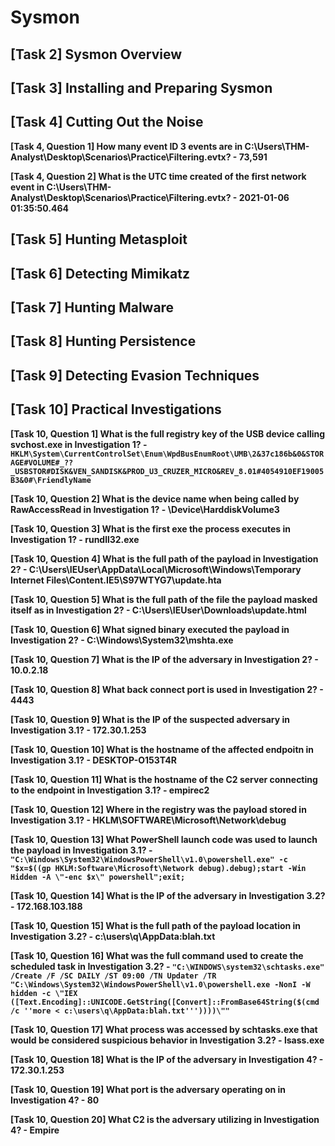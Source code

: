 # Sysmon

## [Task 2] Sysmon Overview

## [Task 3] Installing and Preparing Sysmon

## [Task 4] Cutting Out the Noise

**[Task 4, Question 1] How many event ID 3 events are in C:\Users\THM-Analyst\Desktop\Scenarios\Practice\Filtering.evtx? - 73,591**

**[Task 4, Question 2] What is the UTC time created of the first network event in C:\Users\THM-Analyst\Desktop\Scenarios\Practice\Filtering.evtx? - 2021-01-06 01:35:50.464**

## [Task 5] Hunting Metasploit

## [Task 6] Detecting Mimikatz

## [Task 7] Hunting Malware

## [Task 8] Hunting Persistence

## [Task 9] Detecting Evasion Techniques

## [Task 10] Practical Investigations

**[Task 10, Question 1] What is the full registry key of the USB device calling svchost.exe in Investigation 1? - ```HKLM\System\CurrentControlSet\Enum\WpdBusEnumRoot\UMB\2&37c186b&0&STORAGE#VOLUME#_??_USBSTOR#DISK&VEN_SANDISK&PROD_U3_CRUZER_MICRO&REV_8.01#4054910EF19005B3&0#\FriendlyName```**

**[Task 10, Question 2] What is the device name when being called by RawAccessRead in Investigation 1? - \Device\HarddiskVolume3**

**[Task 10, Question 3] What is the first exe the process executes in Investigation 1? - rundll32.exe**

**[Task 10, Question 4] What is the full path of the payload in Investigation 2? - C:\Users\IEUser\AppData\Local\Microsoft\Windows\Temporary Internet Files\Content.IE5\S97WTYG7\update.hta**

**[Task 10, Question 5] What is the full path of the file the payload masked itself as in Investigation 2? - C:\Users\IEUser\Downloads\update.html**

**[Task 10, Question 6] What signed binary executed the payload in Investigation 2? - C:\Windows\System32\mshta.exe**

**[Task 10, Question 7] What is the IP of the adversary in Investigation 2? - 10.0.2.18**

**[Task 10, Question 8] What back connect port is used in Investigation 2? - 4443**

**[Task 10, Question 9] What is the IP of the suspected adversary in Investigation 3.1? - 172.30.1.253**

**[Task 10, Question 10] What is the hostname of the affected endpoitn in Investigation 3.1? - DESKTOP-O153T4R**

**[Task 10, Question 11] What is the hostname of the C2 server connecting to the endpoint in Investigation 3.1? - empirec2**

**[Task 10, Question 12] Where in the registry was the payload stored in Investigation 3.1? - HKLM\SOFTWARE\Microsoft\Network\debug**

**[Task 10, Question 13] What PowerShell launch code was used to launch the payload in Investigation 3.1? - ```"C:\Windows\System32\WindowsPowerShell\v1.0\powershell.exe" -c "$x=$((gp HKLM:Software\Microsoft\Network debug).debug);start -Win Hidden -A \"-enc $x\" powershell";exit;```**

**[Task 10, Question 14] What is the IP of the adversary in Investigation 3.2? - 172.168.103.188**

**[Task 10, Question 15] What is the full path of the payload location in Investigation 3.2? - c:\users\q\AppData:blah.txt**

**[Task 10, Question 16] What was the full command used to create the scheduled task in Investigation 3.2? - ```"C:\WINDOWS\system32\schtasks.exe" /Create /F /SC DAILY /ST 09:00 /TN Updater /TR "C:\Windows\System32\WindowsPowerShell\v1.0\powershell.exe -NonI -W hidden -c \"IEX ([Text.Encoding]::UNICODE.GetString([Convert]::FromBase64String($(cmd /c ''more < c:\users\q\AppData:blah.txt'''))))\""```**

**[Task 10, Question 17] What process was accessed by schtasks.exe that would be considered suspicious behavior in Investigation 3.2? - lsass.exe**

**[Task 10, Question 18] What is the IP of the adversary in Investigation 4? - 172.30.1.253**

**[Task 10, Question 19] What port is the adversary operating on in Investigation 4? - 80**

**[Task 10, Question 20] What C2 is the adversary utilizing in Investigation 4? - Empire**
